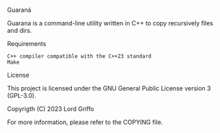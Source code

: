 Guaraná


Guarana is a command-line utility written in C++ to copy recursively files and dirs.

Requirements

    C++ compiler compatible with the C++23 standard
    Make



License

This project is licensed under the GNU General Public License version 3 (GPL-3.0).

Copyrigth (C) 2023 Lord Griffo

For more information, please refer to the COPYING file.
